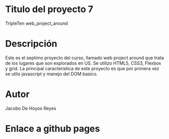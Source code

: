 # Titulo del proyecto 7

TripleTen web_project_around

# Descripción

Este es el septimo proyecto del curso, llamado web project around
que trata de los lugares que son explorados en US. Se utilizo
HTML5, CSS3, Flexbox y grid. La principal caracteristica de este
proyecto es que por primera vez se utilo javascript y manejo del
DOM basico.

# Autor

Jacobo De Hoyos Reyes

# Enlace a github pages
